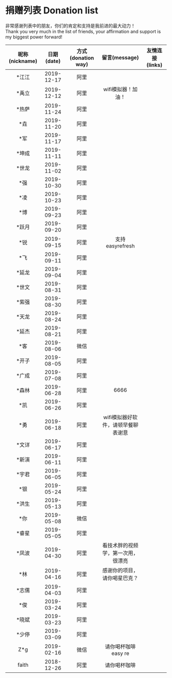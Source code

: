 # 捐赠列表 Donation list

非常感谢列表中的朋友，你们的肯定和支持是我前进的最大动力！  
Thank you very much in the list of friends, your affirmation and support is my biggest power forward!

|昵称(nickname)|日期(date)|方式(donation way)|留言(message)|友情连接(links)|
|:---:|:---:|:---:|:---:|:---:|
|*江江|2019-12-17|阿里|||
|*禹立|2019-12-12|阿里|wifi模拟器！加油！||
|*热萨|2019-11-24|阿里|||
|*垚|2019-11-20|阿里|||
|*军|2019-11-17|阿里|||
|*坤成|2019-11-11|阿里|||
|*世龙|2019-11-02|阿里|||
|*强|2019-10-30|阿里|||
|*凌|2019-10-23|阿里|||
|*博|2019-09-23|阿里|||
|*跃月|2019-09-20|阿里|||
|*锐|2019-09-15|阿里|支持easyrefresh||
|*飞|2019-09-11|阿里|||
|*延龙|2019-09-04|阿里|||
|*世文|2019-08-31|阿里|||
|*紫强|2019-08-30|阿里|||
|*天龙|2019-08-24|阿里|||
|*延杰|2019-08-21|阿里|||
|*客|2019-08-06|微信|||
|*开子|2019-08-05|阿里|||
|*广成|2019-07-08|阿里|||
|*森林|2019-06-28|阿里|6666||
|*凯|2019-06-26|阿里|||
|*勇|2019-06-18|阿里|wifi模拟器好软件，请顿早餐聊表谢意||
|*文详|2019-06-17|阿里|||
|*新演|2019-06-11|阿里|||
|*宇君|2019-06-05|阿里|||
|*银|2019-05-24|阿里|||
|*洪生|2019-05-13|阿里|||
|*你|2019-05-08|微信|||
|*睿星|2019-05-05|阿里|||
|*凤波|2019-04-30|阿里|看技术胖的视频学，第一次用，很漂亮||
|*林|2019-04-16|阿里|感谢你的项目，请你喝星巴克？||
|*志儒|2019-04-03|阿里|||
|*俊|2019-03-24|阿里|||
|*晓斌|2019-03-23|阿里|||
|*少停|2019-03-09|阿里|||
|Z*g|2019-02-16|微信|请你喝杯咖啡easy re||
|faith|2018-12-26|阿里|请你喝杯咖啡||

